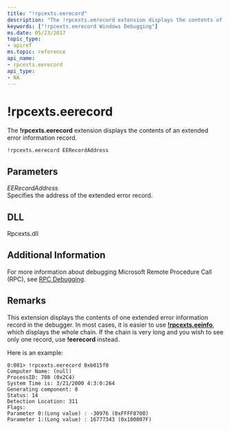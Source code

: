 ```yaml
---
title: "!rpcexts.eerecord"
description: "The !rpcexts.eerecord extension displays the contents of an extended error information record."
keywords: ["!rpcexts.eerecord Windows Debugging"]
ms.date: 05/23/2017
topic_type:
- apiref
ms.topic: reference
api_name:
- rpcexts.eerecord
api_type:
- NA
---
```


# !rpcexts.eerecord

The **!rpcexts.eerecord** extension displays the contents of an extended error information record.

```dbgcmd
!rpcexts.eerecord EERecordAddress
```

## Parameters

<span id="_______EERecordAddress______"></span><span id="_______eerecordaddress______"></span><span id="_______EERECORDADDRESS______"></span> *EERecordAddress*   
Specifies the address of the extended error record.

## DLL

Rpcexts.dll

## Additional Information

For more information about debugging Microsoft Remote Procedure Call (RPC), see [RPC Debugging](../debugger/rpc-debugging.md).

## Remarks

This extension displays the contents of one extended error information record in the debugger. In most cases, it is easier to use [**!rpcexts.eeinfo**](-rpcexts-eeinfo.md), which displays the whole chain. If the chain is very long and you wish to see only one record, use **!eerecord** instead.

Here is an example:

```dbgcmd
0:001> !rpcexts.eerecord 0xb015f0
Computer Name: (null)
ProcessID: 708 (0x2C4)
System Time is: 3/21/2000 4:3:0:264
Generating component: 8
Status: 14
Detection Location: 311
Flags:
Parameter 0:(Long value) : -30976 (0xFFFF8700)
Parameter 1:(Long value) : 16777343 (0x100007F)
```
